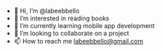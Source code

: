 - 👋 Hi, I’m @labeebbello
- 👀 I’m interested in reading books
- 🌱 I’m currently learning mobile app development
- 💞️ I’m looking to collaborate on a project
- 📫 How to reach me labeebbello@gmail.com

<!---
labeebbello/labeebbello is a ✨ special ✨ repository because its `README.md` (this file) appears on your GitHub profile.
You can click the Preview link to take a look at your changes.
--->
